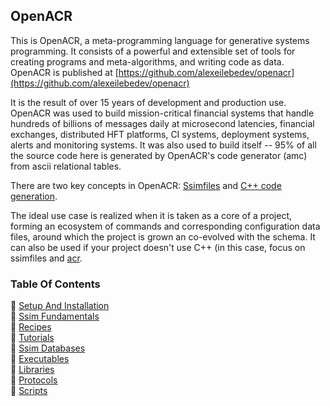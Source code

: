 ## OpenACR
<a href="#openacr"></a>

This is OpenACR, a meta-programming language for generative systems programming.
It consists of a powerful and extensible set of tools for creating programs and meta-algorithms,
and writing code as data. OpenACR is published at [https://github.com/alexeilebedev/openacr](https://github.com/alexeilebedev/openacr)

It is the result of over 15 years of development and
production use. OpenACR was used to build mission-critical financial systems that handle hundreds of billions
of messages daily at microsecond latencies, financial exchanges, distributed HFT platforms, CI systems, deployment systems, alerts
and monitoring systems. It was also used to build itself -- 95% of all the source code here is generated
by OpenACR's code generator (amc) from ascii relational tables.

There are two key concepts in OpenACR: [Ssimfiles](ssim.md) and [C++ code generation](/txt/exe/amc/README.md).

The ideal use case is realized when it is taken as a core of a project, forming an ecosystem of commands and corresponding
configuration data files, around which the project is grown an co-evolved with the schema.
It can also be used if your project doesn't use C++ (in this case, focus on ssimfiles and [acr](/txt/exe/acr/README.md).

### Table Of Contents
<a href="#table-of-contents"></a>
<!-- dev.mdmark  mdmark:MDSECTION  state:BEG_AUTO  param:Toc -->
<!-- dev.mdmark  mdmark:TOC  state:BEG_AUTO  param:Toc -->
&#128196; [Setup And Installation](/txt/setup.md)<br/>
&#128196; [Ssim Fundamentals](/txt/ssim.md)<br/>
&#128193; [Recipes](/txt/recipe/README.md)<br/>
&#128193; [Tutorials](/txt/tut/README.md)<br/>
&#128193; [Ssim Databases](/txt/ssimdb/README.md)<br/>
&#128193; [Executables](/txt/exe/README.md)<br/>
&#128193; [Libraries](/txt/lib/README.md)<br/>
&#128193; [Protocols](/txt/protocol/README.md)<br/>
&#128193; [Scripts](/txt/script/README.md)<br/>

<!-- dev.mdmark  mdmark:TOC  state:END_AUTO  param:Toc -->

<!-- dev.mdmark  mdmark:MDSECTION  state:END_AUTO  param:Toc -->

